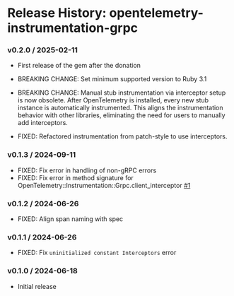 # Release History: opentelemetry-instrumentation-grpc

### v0.2.0 / 2025-02-11

* First release of the gem after the donation

* BREAKING CHANGE: Set minimum supported version to Ruby 3.1

* BREAKING CHANGE: Manual stub instrumentation via interceptor setup is now obsolete. After OpenTelemetry is installed, every new stub instance is automatically instrumented. This aligns the instrumentation behavior with other libraries, eliminating the need for users to manually add interceptors.

* FIXED: Refactored instrumentation from patch-style to use interceptors.

### v0.1.3 / 2024-09-11

* FIXED: Fix error in handling of non-gRPC errors
* FIXED: Fix error in method signature for OpenTelemetry::Instrumentation::Grpc.client_interceptor [#1](https://github.com/hibachrach/opentelemetry-instrumentation-grpc/pull/1)

### v0.1.2 / 2024-06-26

* FIXED: Align span naming with spec

### v0.1.1 / 2024-06-26

* FIXED: Fix `uninitialized constant Interceptors` error

### v0.1.0 / 2024-06-18

* Initial release
